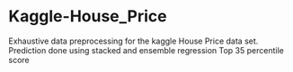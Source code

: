 # Kaggle-House_Price

Exhaustive data preprocessing for the kaggle House Price data set.
Prediction done using stacked and ensemble regression
Top 35 percentile score 
